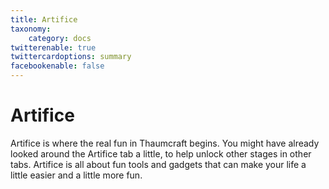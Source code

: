 ```yaml
---
title: Artifice
taxonomy:
    category: docs
twitterenable: true
twittercardoptions: summary
facebookenable: false
---
```


# Artifice

Artifice is where the real fun in Thaumcraft begins. You might have already looked around the Artifice tab a little, to help unlock other stages in other tabs. Artifice is all about fun tools and gadgets that can make your life a little easier and a little more fun.